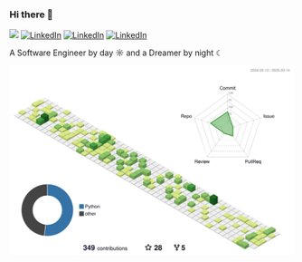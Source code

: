 ### Hi there 👋
![](https://komarev.com/ghpvc/?username=xcaro&label=fame&style=flat-square)
[![LinkedIn](https://img.shields.io/badge/LinkedIn-nhnvo-informational?style=flat-square&logo=linkedin&logoColor=white)](https://www.linkedin.com/in/nhnvo/)
[![LinkedIn](https://img.shields.io/badge/Telegram-NhnVo-informational.svg?style=flat-square&logo=Telegram&logoColor=white)](https://t.me/NhnVo)
[![LinkedIn](https://img.shields.io/badge/Gmail-tinhnhanvh@gmail.com-informational.svg?style=flat-square&logo=Gmail&logoColor=white)](mailto:tinhnhanvh@gmail.com)

 A Software Engineer by day ☼ and a Dreamer by night ☾

<!--
**xcaro/xcaro** is a ✨ _special_ ✨ repository because its `README.md` (this file) appears on your GitHub profile.

Here are some ideas to get you started:

- 🔭 I’m currently working on ...
- 🌱 I’m currently learning ...
- 👯 I’m looking to collaborate on ...
- 🤔 I’m looking for help with ...
- 💬 Ask me about ...
- 📫 How to reach me: ...
- 😄 Pronouns: ...
- ⚡ Fun fact: ...
-->

![](https://raw.githubusercontent.com/xcaro/xcaro/dev/profile-3d-contrib/profile-green.svg)


[//]: # (![PHP]&#40;https://img.shields.io/badge/PHP-777BB4?logo=php&style=flat-square&logoColor=white&#41;)

[//]: # (![Python]&#40;	https://img.shields.io/badge/Python-FFD43B?logo=python&style=flat-square&#41;)

[//]: # (![JavaScript]&#40;https://img.shields.io/badge/JavaScript-323330?logo=javascript&style=flat-square&#41;)

[//]: # (![TypeScript]&#40;https://img.shields.io/badge/TypeScript-007ACC?style=flat-square&logo=typescript&logoColor=white&#41;)

[//]: # (![MySQL]&#40;https://img.shields.io/badge/MySQL-005C84?style=flat-square&logo=mysql&logoColor=white&#41;)

[//]: # (![PostgreSQL]&#40;https://img.shields.io/badge/PostgreSQL-316192?style=flat-square&logo=postgresql&logoColor=white&#41;)

[//]: # (![Docker]&#40;https://img.shields.io/badge/Docker-2CA5E0?style=flat-square&logo=docker&logoColor=white&#41;)

[//]: # (![Github Actions]&#40;https://img.shields.io/badge/Github%20Actions-282a2e?style=flat-square&logo=githubactions&logoColor=white&#41;)

[//]: # ()
[//]: # (![MariaDB]&#40;https://img.shields.io/badge/MariaDB-black?style=flat-square&logo=mariadb&#41;)

[//]: # (![Nginx]&#40;https://img.shields.io/badge/Nginx-009639?style=flat-square&logo=nginx&logoColor=white&#41;)

[//]: # (![Apache]&#40;https://img.shields.io/badge/Apache-D22128?style=flat-square&logo=Apache&logoColor=white&#41;)

[//]: # (![RabbitMQ]&#40;https://img.shields.io/badge/rabbitmq-%23FF6600.svg?&style=flat-square&logo=rabbitmq&logoColor=white&#41;)

[//]: # (![Redis]&#40;https://img.shields.io/badge/redis-%23DD0031.svg?&style=flat-square&logo=redis&logoColor=white&#41;)

[//]: # ()
[//]: # (![Moodle]&#40;https://img.shields.io/badge/Moodle-F98012.svg?style=flat-square&logo=Moodle&logoColor=white&#41;)

[//]: # (![Laravel]&#40;https://img.shields.io/badge/Laravel-FF2D20?style=flat-square&logo=laravel&logoColor=white&#41;)

[//]: # (![Symfony]&#40;https://img.shields.io/badge/Symfony-000000?style=flat-square&logo=Symfony&logoColor=white&#41;)

[//]: # (![Codeigniter]&#40;https://img.shields.io/badge/Codeigniter-EF4223?style=flat-square&logo=codeigniter&logoColor=white&#41;)

[//]: # (![Selenium]&#40;https://img.shields.io/badge/Selenium-43B02A?style=flat-square&logo=Selenium&logoColor=white&#41;)

[//]: # (![AngularJS]&#40;https://img.shields.io/badge/AngularJS-E23237?style=flat-square&logo=angularjs&logoColor=white&#41;)

[//]: # (![Vuejs]&#40;https://img.shields.io/badge/Vue%20js-35495E?style=flat-square&logo=vuedotjs&logoColor=4FC08D&#41;)

[//]: # ()
[//]: # ([//]: # &#40;#### OS&#41;)
[//]: # (![MacOS]&#40;https://img.shields.io/badge/mac%20os-000000?style=flat-square&logo=apple&logoColor=white&#41;)

[//]: # (![Ubuntu]&#40;https://img.shields.io/badge/Ubuntu-E95420?style=flat-square&logo=ubuntu&logoColor=white&#41;)

[//]: # (![Linux]&#40;https://img.shields.io/badge/Kali_Linux-557C94?style=flat-square&logo=kali-linux&logoColor=white&#41;)

[//]: # (![Windows]&#40;https://img.shields.io/badge/Windows-0078D6?style=flat-square&logo=windows&logoColor=white&#41;)

[//]: # (![CentOS]&#40;https://img.shields.io/badge/Cent%20OS-262577?style=flat-square&logo=CentOS&logoColor=white&#41;)

[//]: # (![Debian]&#40;https://img.shields.io/badge/Debian-A81D33?style=flat-square&logo=debian&logoColor=white&#41;)

[//]: # ()
[//]: # ([//]: # &#40;#### Tools&#41;)
[//]: # (![Git]&#40;https://img.shields.io/badge/-Git-black?style=flat-square&logo=git&#41;)

[//]: # (![GitHub]&#40;https://img.shields.io/badge/-GitHub-181717?style=flat-square&logo=github&#41;)

[//]: # (![GitLab]&#40;https://img.shields.io/badge/-GitLab-FCA121?style=flat-square&logo=gitlab&#41;)

[//]: # (![BitBucket]&#40;https://img.shields.io/badge/-BitBucket-darkblue?style=flat-square&logo=bitbucket&#41;)

[//]: # (![PHPStorm]&#40;http://img.shields.io/badge/-PHPStorm-181717?logo=phpstorm&style=flat-square&#41;)

[//]: # (![PyCharm]&#40;https://img.shields.io/badge/PyCharm-000000.svg?logo=pycharm&style=flat-square&#41;)

[//]: # (![Postman]&#40;https://img.shields.io/badge/Postman-black?style=flat-square&logo=postman&#41;)

[//]: # (![Vim]&#40;https://img.shields.io/badge/Vim-%2311AB00?logo=vim&style=flat-square&#41;)

